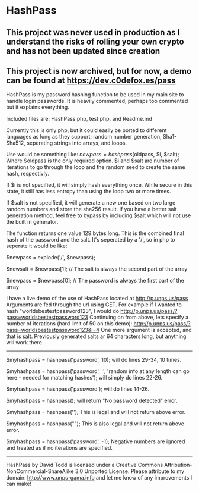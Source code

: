 HashPass
========

## This project was never used in production as I understand the risks of rolling your own crypto and has not been updated since creation
## This project is now archived, but for now, a demo can be found at https://dev.c0defox.es/pass

HashPass is my password hashing function to be used in my main site to handle login passwords. 
It is heavily commented, perhaps too commented but it explains everything.

Included files are: HashPass.php, test.php, and Readme.md

Currently this is only php, but it could easily be ported to different languages as long as they support: 
random number generation, Sha1-Sha512, seperating strings into arrays, and loops. 

Use would be something like: $newpass = hashpass($oldpass, $i, $salt); Where $oldpass is the only required option.
$i and $salt are number of iterations to go through the loop and the random seed to create the same hash, respectivly.

If $i is not specified, it will simply hash everything once. While secure in this state, 
it still has less entropy than using the loop two or more times. 

If $salt is not specified, it will generate a new one based on two large random numbers and store the sha256 result.
If you have a better salt generation method, feel free to bypass by including $salt which will not use the built in generator.

The function returns one value 129 bytes long. This is the combined final hash of the password and the salt.
It's seperated by a '/', so in php to seperate it would be like:

$newpass = explode('/', $newpass);

$newsalt = $newpass[1]; // The salt is always the second part of the array

$newpass = $newpass[0]; // The password is always the first part of the array

I have a live demo of the use of HashPass located at http://p.unps.us/pass Arguments are fed through the url using GET.
For example if I wanted to hash "worldsbestestpassword123", I would do http://p.unps.us/pass/?pass=worldsbestestpassword123
Continuing on from above, lets specify a number of iterations (hard limit of 50 on this demo): http://p.unps.us/pass/?pass=worldsbestestpassword123&i=4
One more argument is accepted, and that is salt. Previously generated salts ar 64 characters long, but anything will work there. 

------------------------------------
$myhashpass = hashpass('password', 10); will do lines 29-34, 10 times.

$myhashpass = hashpass('password', '', 'random info at any length can go here - needed for matching hashes'); will simply do lines 22-26.

$myhashpass = hashpass('password'); will do lines 14-26.

$myhashpass = hashpass(); will return "No password detected" error.

$myhashpass = hashpass(''); This is legal and will not return above error.

$myhashpass = hashpass(""); This is also legal and will not return above error.

$myhashpass = hashpass('password', -1); Negative numbers are ignored and treated as if no iterations are specified.

------------------

HashPass by David Todd is licensed under a Creative Commons Attribution-NonCommercial-ShareAlike 3.0 Unported License.
Please attribute to my domain: http://www.unps-gama.info and let me know of any improvements I can make!
